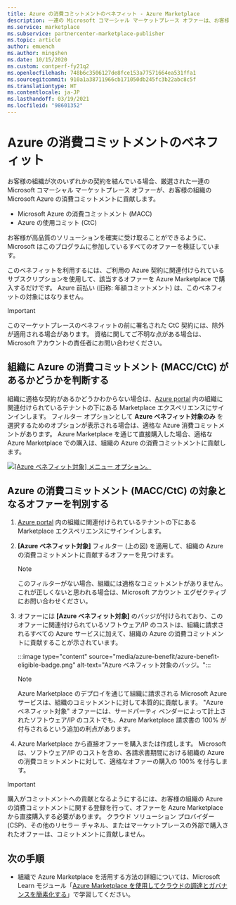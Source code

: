 ```yaml
---
title: Azure の消費コミットメントのベネフィット - Azure Marketplace
description: 一連の Microsoft コマーシャル マーケットプレース オファーは、お客様の組織の Microsoft Azure の消費コミットメントに貢献します。
ms.service: marketplace
ms.subservice: partnercenter-marketplace-publisher
ms.topic: article
author: emuench
ms.author: mingshen
ms.date: 10/15/2020
ms.custom: contperf-fy21q2
ms.openlocfilehash: 748b6c3506127de8fce153a77571664ea531ffa1
ms.sourcegitcommit: 910a1a38711966cb171050db245fc3b22abc8c5f
ms.translationtype: HT
ms.contentlocale: ja-JP
ms.lasthandoff: 03/19/2021
ms.locfileid: "98601352"
---
```

# <a name="azure-consumption-commitment-benefit"></a>Azure の消費コミットメントのベネフィット

お客様の組織が次のいずれかの契約を結んでいる場合、厳選された一連の Microsoft コマーシャル マーケットプレース オファーが、お客様の組織の Microsoft Azure の消費コミットメントに貢献します。

- Microsoft Azure の消費コミットメント (MACC)
- Azure の使用コミット (CtC)

お客様が高品質のソリューションを確実に受け取ることができるように、Microsoft はこのプログラムに参加しているすべてのオファーを検証しています。

このベネフィットを利用するには、ご利用の Azure 契約に関連付けられているサブスクリプションを使用して、該当するオファーを Azure Marketplace で購入するだけです。 Azure 前払い (旧称: 年額コミットメント) は、このベネフィットの対象にはなりません。

> [!IMPORTANT]
> このマーケットプレースのベネフィットの前に署名された CtC 契約には、除外が適用される場合があります。 資格に関してご不明な点がある場合は、Microsoft アカウントの責任者にお問い合わせください。

## <a name="determine-if-your-organization-has-an-azure-consumption-commitment-maccctc"></a>組織に Azure の消費コミットメント (MACC/CtC) があるかどうかを判断する

組織に適格な契約があるかどうかわからない場合は、[Azure portal](https://ms.portal.azure.com/#blade/Microsoft_Azure_Marketplace/MarketplaceOffersBlade/selectedMenuItemId/home) 内の組織に関連付けられているテナントの下にある Marketplace エクスペリエンスにサインインします。 フィルター オプションとして **Azure ベネフィット対象のみ** を選択するためのオプションが表示される場合は、適格な Azure 消費コミットメントがあります。 Azure Marketplace を通じて直接購入した場合、適格な Azure Marketplace での購入は、組織の Azure の消費コミットメントに貢献します。

[![[Azure ベネフィット対象] メニュー オプション。](media/azure-benefit/azure-benefit-eligible.png)](media/azure-benefit/azure-benefit-eligible.png#lightbox)

## <a name="determine-which-offers-are-eligible-for-azure-consumption-commitments-maccctc"></a>Azure の消費コミットメント (MACC/CtC) の対象となるオファーを判別する

1. [Azure portal](https://ms.portal.azure.com/#blade/Microsoft_Azure_Marketplace/MarketplaceOffersBlade/selectedMenuItemId/home) 内の組織に関連付けられているテナントの下にある Marketplace エクスペリエンスにサインインします。
2. **[Azure ベネフィット対象]** フィルター (上の図) を適用して、組織の Azure の消費コミットメントに貢献するオファーを見つけます。

   > [!NOTE]
   > このフィルターがない場合、組織には適格なコミットメントがありません。 これが正しくないと思われる場合は、Microsoft アカウント エグゼクティブにお問い合わせください。
 
3. オファーには **[Azure ベネフィット対象]** のバッジが付けられており、このオファーに関連付けられているソフトウェア/IP のコストは、組織に請求されるすべての Azure サービスに加えて、組織の Azure の消費コミットメントに貢献することが示されています。

    :::image type="content" source="media/azure-benefit/azure-benefit-eligible-badge.png" alt-text="Azure ベネフィット対象のバッジ。":::

   > [!NOTE]
   > Azure Marketplace のデプロイを通じて組織に請求される Microsoft Azure サービスは、組織のコミットメントに対して本質的に貢献します。 "Azure ベネフィット対象" オファーには、サードパーティ ベンダーによって計上されたソフトウェア/IP のコストでも、Azure Marketplace 請求書の 100% が付与されるという追加の利点があります。

4. Azure Marketplace から直接オファーを購入または作成します。 Microsoft は、ソフトウェア/IP のコストを含め、各請求書期間における組織の Azure の消費コミットメントに対して、適格なオファーの購入の 100% を付与します。

> [!IMPORTANT]
> 購入がコミットメントへの貢献となるようにするには、お客様の組織の Azure の消費コミットメントに関する登録を行って、オファーを Azure Marketplace から直接購入する必要があります。 クラウド ソリューション プロバイダー (CSP)、その他のリセラー チャネル、またはマーケットプレースの外部で購入されたオファーは、コミットメントに貢献しません。

## <a name="next-steps"></a>次の手順

- 組織で Azure Marketplace を活用する方法の詳細については、Microsoft Learn モジュール「[Azure Marketplace を使用してクラウドの調達とガバナンスを簡素化する](/learn/modules/simplify-cloud-procurement-governance-azure-marketplace/)」で学習してください。
